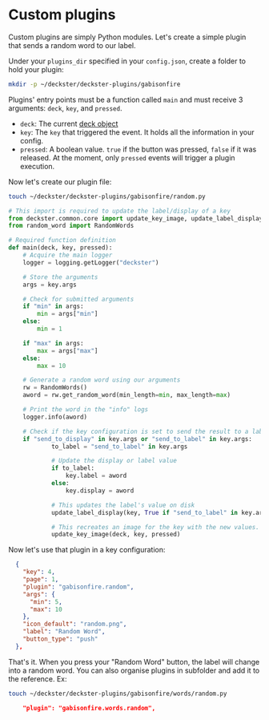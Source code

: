 # Custom plugins
Custom plugins are simply Python modules. Let's create a simple plugin that sends a random word to our label.

Under your `plugins_dir` specified in your `config.json`, create a folder to hold your plugin:
```bash
mkdir -p ~/deckster/deckster-plugins/gabisonfire
```

Plugins' entry points must be a function called `main` and must receive 3 arguments: `deck`, `key`, and `pressed`.

- `deck`: The current [deck object](https://python-elgato-streamdeck.readthedocs.io/en/stable/modules/devices.html#module-StreamDeck.Devices.StreamDeck) 
- `key`: The `key` that triggered the event. It holds all the information in your config.
- `pressed`: A boolean value. `true` if the button was pressed, `false` if it was released. At the moment, only `pressed` events will trigger a plugin execution.

Now let's create our plugin file:
```bash
touch ~/deckster/deckster-plugins/gabisonfire/random.py
```

```python
# This import is required to update the label/display of a key
from deckster.common.core import update_key_image, update_label_display
from random_word import RandomWords

# Required function definition
def main(deck, key, pressed):
    # Acquire the main logger
    logger = logging.getLogger("deckster")

    # Store the arguments
    args = key.args

    # Check for submitted arguments
    if "min" in args:
        min = args["min"]
    else:
        min = 1

    if "max" in args:
        max = args["max"]
    else:
        max = 10

    # Generate a random word using our arguments
    rw = RandomWords()
    aword = rw.get_random_word(min_length=min, max_length=max)

    # Print the word in the "info" logs
    logger.info(aword)

    # Check if the key configuration is set to send the result to a label or display
    if "send_to_display" in key.args or "send_to_label" in key.args:
            to_label = "send_to_label" in key.args

            # Update the display or label value
            if to_label:
                key.label = aword
            else:
                key.display = aword

            # This updates the label's value on disk
            update_label_display(key, True if "send_to_label" in key.args else False)

            # This recreates an image for the key with the new values.
            update_key_image(deck, key, pressed)
```

Now let's use that plugin in a key configuration:
```json
  {
    "key": 4,
    "page": 1,
    "plugin": "gabisonfire.random",
    "args": {
      "min": 5,
      "max": 10
    },
    "icon_default": "random.png",
    "label": "Random Word",
    "button_type": "push"
  },
```
That's it. When you press your "Random Word" button, the label will change into a random word.
You can also organise plugins in subfolder and add it to the reference. Ex:
```bash
touch ~/deckster/deckster-plugins/gabisonfire/words/random.py
```
```json
    "plugin": "gabisonfire.words.random",
```